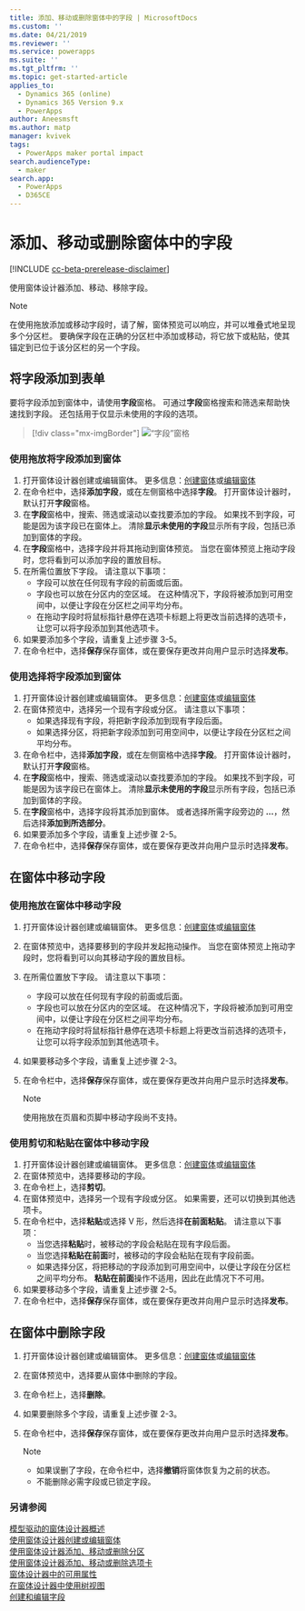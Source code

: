 ```yaml
---
title: 添加、移动或删除窗体中的字段 | MicrosoftDocs
ms.custom: ''
ms.date: 04/21/2019
ms.reviewer: ''
ms.service: powerapps
ms.suite: ''
ms.tgt_pltfrm: ''
ms.topic: get-started-article
applies_to:
  - Dynamics 365 (online)
  - Dynamics 365 Version 9.x
  - PowerApps
author: Aneesmsft
ms.author: matp
manager: kvivek
tags:
  - PowerApps maker portal impact
search.audienceType:
  - maker
search.app:
  - PowerApps
  - D365CE
---
```


# <a name="add-move-or-delete-fields-on-a-form"></a>添加、移动或删除窗体中的字段  
[!INCLUDE [cc-beta-prerelease-disclaimer](../../includes/cc-beta-prerelease-disclaimer.md)]

使用窗体设计器添加、移动、移除字段。

> [!NOTE]
> 在使用拖放添加或移动字段时，请了解，窗体预览可以响应，并可以堆叠式地呈现多个分区栏。 要确保字段在正确的分区栏中添加或移动，将它放下或粘贴，使其锚定到已位于该分区栏的另一个字段。

## <a name="add-fields-to-a-form"></a>将字段添加到表单
要将字段添加到窗体中，请使用**字段**窗格。 可通过**字段**窗格搜索和筛选来帮助快速找到字段。 还包括用于仅显示未使用的字段的选项。 

> [!div class="mx-imgBorder"] 
> ![](media/fields-pane.png "“字段”窗格")

### <a name="add-fields-to-a-form-using-drag-and-drop"></a>使用拖放将字段添加到窗体

1. 打开窗体设计器创建或编辑窗体。 更多信息：[创建窗体](create-and-edit-forms.md#create-a-form)或[编辑窗体](create-and-edit-forms.md#edit-a-form)
2. 在命令栏中，选择**添加字段**，或在左侧窗格中选择**字段**。  打开窗体设计器时，默认打开**字段**窗格。 
3. 在**字段**窗格中，搜索、筛选或滚动以查找要添加的字段。 如果找不到字段，可能是因为该字段已在窗体上。 清除**显示未使用的字段**显示所有字段，包括已添加到窗体的字段。 
4. 在**字段**窗格中，选择字段并将其拖动到窗体预览。 当您在窗体预览上拖动字段时，您将看到可以添加字段的置放目标。 
5. 在所需位置放下字段。 请注意以下事项： 
    - 字段可以放在任何现有字段的前面或后面。
    - 字段也可以放在分区内的空区域。 在这种情况下，字段将被添加到可用空间中，以便让字段在分区栏之间平均分布。
    - 在拖动字段时将鼠标指针悬停在选项卡标题上将更改当前选择的选项卡，让您可以将字段添加到其他选项卡。   
6. 如果要添加多个字段，请重复上述步骤 3-5。
7. 在命令栏中，选择**保存**保存窗体，或在要保存更改并向用户显示时选择**发布**。 

### <a name="add-fields-to-a-form-using-selection"></a>使用选择将字段添加到窗体 

1. 打开窗体设计器创建或编辑窗体。 更多信息：[创建窗体](create-and-edit-forms.md#create-a-form)或[编辑窗体](create-and-edit-forms.md#edit-a-form)
2. 在窗体预览中，选择另一个现有字段或分区。 请注意以下事项：
    - 如果选择现有字段，将把新字段添加到现有字段后面。 
    - 如果选择分区，将把新字段添加到可用空间中，以便让字段在分区栏之间平均分布。 
3. 在命令栏中，选择**添加字段**，或在左侧窗格中选择**字段**。 打开窗体设计器时，默认打开**字段**窗格。 
4. 在**字段**窗格中，搜索、筛选或滚动以查找要添加的字段。 如果找不到字段，可能是因为该字段已在窗体上。 清除**显示未使用的字段**显示所有字段，包括已添加到窗体的字段。 
5. 在**字段**窗格中，选择字段将其添加到窗体。 或者选择所需字段旁边的 **...**，然后选择**添加到所选部分**。 
6. 如果要添加多个字段，请重复上述步骤 2-5。
7. 在命令栏中，选择**保存**保存窗体，或在要保存更改并向用户显示时选择**发布**。 

## <a name="move-fields-on-a-form"></a>在窗体中移动字段

### <a name="move-fields-on-a-form-using-drag-and-drop"></a>使用拖放在窗体中移动字段

1. 打开窗体设计器创建或编辑窗体。 更多信息：[创建窗体](create-and-edit-forms.md#create-a-form)或[编辑窗体](create-and-edit-forms.md#edit-a-form)
2. 在窗体预览中，选择要移到的字段并发起拖动操作。 当您在窗体预览上拖动字段时，您将看到可以向其移动字段的置放目标。 
3. 在所需位置放下字段。 请注意以下事项： 
    - 字段可以放在任何现有字段的前面或后面。
    - 字段也可以放在分区内的空区域。 在这种情况下，字段将被添加到可用空间中，以便让字段在分区栏之间平均分布。
    - 在拖动字段时将鼠标指针悬停在选项卡标题上将更改当前选择的选项卡，让您可以将字段添加到其他选项卡。   
4. 如果要移动多个字段，请重复上述步骤 2-3。
5. 在命令栏中，选择**保存**保存窗体，或在要保存更改并向用户显示时选择**发布**。 

    > [!NOTE]
    >   使用拖放在页眉和页脚中移动字段尚不支持。 

### <a name="move-fields-on-a-form-using-cut-and-paste"></a>使用剪切和粘贴在窗体中移动字段

1. 打开窗体设计器创建或编辑窗体。 更多信息：[创建窗体](create-and-edit-forms.md#create-a-form)或[编辑窗体](create-and-edit-forms.md#edit-a-form)
2. 在窗体预览中，选择要移动的字段。
3. 在命令栏上，选择**剪切**。
4. 在窗体预览中，选择另一个现有字段或分区。 如果需要，还可以切换到其他选项卡。
5. 在命令栏中，选择**粘贴**或选择 V 形，然后选择**在前面粘贴**。 请注意以下事项：
    - 当您选择**粘贴**时，被移动的字段会粘贴在现有字段后面。 
    - 当您选择**粘贴在前面**时，被移动的字段会粘贴在现有字段前面。
    - 如果选择分区，将把移动的字段添加到可用空间中，以便让字段在分区栏之间平均分布。 **粘贴在前面**操作不适用，因此在此情况下不可用。
6. 如果要移动多个字段，请重复上述步骤 2-5。
7. 在命令栏中，选择**保存**保存窗体，或在要保存更改并向用户显示时选择**发布**。 

## <a name="delete-fields-on-a-form"></a>在窗体中删除字段
1. 打开窗体设计器创建或编辑窗体。 更多信息：[创建窗体](create-and-edit-forms.md#create-a-form)或[编辑窗体](create-and-edit-forms.md#edit-a-form)
2. 在窗体预览中，选择要从窗体中删除的字段。 
3. 在命令栏上，选择**删除**。 
4. 如果要删除多个字段，请重复上述步骤 2-3。
5. 在命令栏中，选择**保存**保存窗体，或在要保存更改并向用户显示时选择**发布**。 

     > [!NOTE]
     >   -  如果误删了字段，在命令栏中，选择**撤销**将窗体恢复为之前的状态。 
     >   -  不能删除必需字段或已锁定字段。 

### <a name="see-also"></a>另请参阅
[模型驱动的窗体设计器概述](form-designer-overview.md)  
[使用窗体设计器创建或编辑窗体](create-and-edit-forms.md)  
[使用窗体设计器添加、移动或删除分区](add-move-or-delete-sections-on-form.md)  
[使用窗体设计器添加、移动或删除选项卡](add-move-or-delete-tabs-on-form.md)  
[窗体设计器中的可用属性](form-designer-properties.md)  
[在窗体设计器中使用树视图](using-tree-view-on-form.md)  
[创建和编辑字段](../common-data-service/create-edit-field-portal.md)
